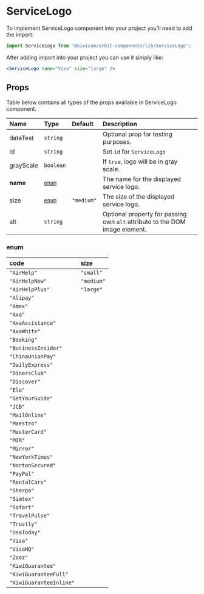 # ServiceLogo

To implement ServiceLogo component into your project you'll need to add the import:

```jsx
import ServiceLogo from "@kiwicom/orbit-components/lib/ServiceLogo";
```

After adding import into your project you can use it simply like:

```jsx
<ServiceLogo name="Visa" size="large" />
```

## Props

Table below contains all types of the props available in ServiceLogo component.

| Name      | Type            | Default    | Description                                                                 |
| :-------- | :-------------- | :--------- | :-------------------------------------------------------------------------- |
| dataTest  | `string`        |            | Optional prop for testing purposes.                                         |
| id        | `string`        |            | Set `id` for `ServiceLogo`                                                  |
| grayScale | `boolean`       |            | If `true`, logo will be in gray scale.                                      |
| **name**  | [`enum`](#enum) |            | The name for the displayed service logo.                                    |
| size      | [`enum`](#enum) | `"medium"` | The size of the displayed service logo.                                     |
| alt       | `string`        |            | Optional property for passing own `alt` attribute to the DOM image element. |

### enum

| code                    | size       |
| :---------------------- | :--------- |
| `"AirHelp"`             | `"small"`  |
| `"AirHelpNew"`          | `"medium"` |
| `"AirHelpPlus"`         | `"large"`  |
| `"Alipay"`              |
| `"Amex"`                |
| `"Axa"`                 |
| `"AxaAssistance"`       |
| `"AxaWhite"`            |
| `"Booking"`             |
| `"BusinessInsider"`     |
| `"ChinaUnionPay"`       |
| `"DailyExpress"`        |
| `"DinersClub"`          |
| `"Discover"`            |
| `"Elo"`                 |
| `"GetYourGuide"`        |
| `"JCB"`                 |
| `"MailOnline"`          |
| `"Maestro"`             |
| `"MasterCard"`          |
| `"MIR"`                 |
| `"Mirror"`              |
| `"NewYorkTimes"`        |
| `"NortonSecured"`       |
| `"PayPal"`              |
| `"RentalCars"`          |
| `"Sherpa"`              |
| `"Simtex"`              |
| `"Sofort"`              |
| `"TravelPulse"`         |
| `"Trustly"`             |
| `"UsaToday"`            |
| `"Visa"`                |
| `"VisaHQ"`              |
| `"Zooz"`                |
| `"KiwiGuarantee"`       |
| `"KiwiGuaranteeFull"`   |
| `"KiwiGuaranteeInline"` |
